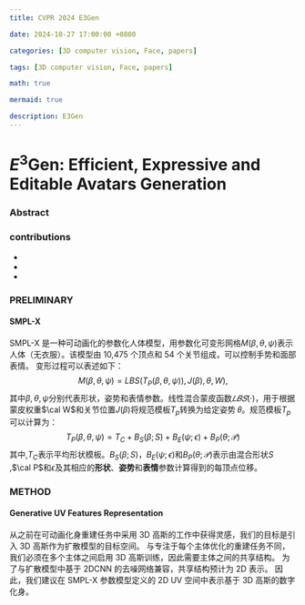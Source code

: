 ```yaml
---
title: CVPR 2024 E3Gen

date: 2024-10-27 17:00:00 +0800

categories: [3D computer vision, Face, papers]

tags: [3D computer vision, Face, papers]

math: true

mermaid: true

description: E3Gen
---
```


# $E^3$Gen: Efficient, Expressive and Editable Avatars Generation

### Abstract



### contributions

* 
* 
* 

### PRELIMINARY

#### SMPL-X

SMPL-X 是一种可动画化的参数化人体模型，用参数化可变形网格$M(\beta,\theta,\psi)$表示人体（无衣服）。该模型由 10,475 个顶点和 54 个关节组成，可以控制手势和面部表情。 变形过程可以表述如下：
$$
M(\beta,\theta,\psi)=LBS(T_P(\beta,\theta,\psi)),J(\beta),\theta,W),
$$
其中$\beta,\theta,\psi$分别代表形状，姿势和表情参数。线性混合蒙皮函数$𝐿𝐵𝑆(·)$，用于根据蒙皮权重$\cal W$和关节位置$J(\beta)$将规范模板$T_{p}$转换为给定姿势 𝜃。规范模板$T_{p}$可以计算为：
$$
T_P(\beta,\theta,\psi)=T_C+B_S(\beta;S)+B_E(\psi;\epsilon)+B_P(\theta;\mathcal{P})
$$
其中,$T_{C}$表示平均形状模板。$B_S(\beta;S)$，$B_E(\psi;\epsilon)$和$B_P(\theta;\mathcal{P})$表示由混合形状$S$ ,$\cal P$和$\epsilon$及其相应的**形状**、**姿势**和**表情**参数计算得到的每顶点位移。

### METHOD

#### **Generative UV Features Representation**

从之前在可动画化身重建任务中采用 3D 高斯的工作中获得灵感，我们的目标是引入 3D 高斯作为扩散模型的目标空间。 与专注于每个主体优化的重建任务不同，我们必须在多个主体之间启用 3D 高斯训练，因此需要主体之间的共享结构。 为了与扩散模型中基于 2DCNN 的去噪网络兼容，共享结构预计为 2D 表示。 因此，我们建议在 SMPL-X 参数模型定义的 2D UV 空间中表示基于 3D 高斯的数字化身。













